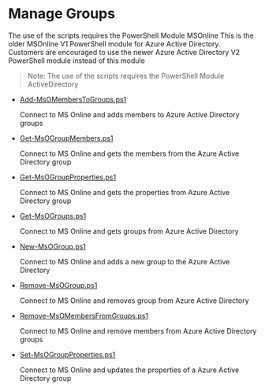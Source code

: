 ﻿# Manage Groups
The use of the scripts requires the PowerShell Module MSOnline
This is the older MSOnline V1 PowerShell module for Azure Active Directory. 
Customers are encouraged to use the newer Azure Active Directory V2 PowerShell module instead of this module

> Note: The use of the scripts requires the PowerShell Module ActiveDirectory

+ [Add-MsOMembersToGroups.ps1](./Add-MsOMembersToGroups.ps1)

  Connect to MS Online and adds members to Azure Active Directory groups

+ [Get-MsOGroupMembers.ps1](./Get-MsOGroupMembers.ps1)

	Connect to MS Online and gets the members from the Azure Active Directory group

+ [Get-MsOGroupProperties.ps1](./Get-MsOGroupProperties.ps1)

	Connect to MS Online and gets the properties from Azure Active Directory group

+ [Get-MsOGroups.ps1](./Get-MsOGroups.ps1)

	Connect to MS Online and gets groups from Azure Active Directory

+ [New-MsOGroup.ps1](./New-MsOGroup.ps1)

	Connect to MS Online and adds a new group to the Azure Active Directory

+ [Remove-MsOGroup.ps1](./Remove-MsOGroup.ps1)

	Connect to MS Online and removes group from Azure Active Directory

+ [Remove-MsOMembersFromGroups.ps1](./Remove-MsOMembersFromGroups.ps1)

	Connect to MS Online and remove members from Azure Active Directory groups

+ [Set-MsOGroupProperties.ps1](./Set-MsOGroupProperties.ps1)

	Connect to MS Online and updates the properties of a Azure Active Directory group